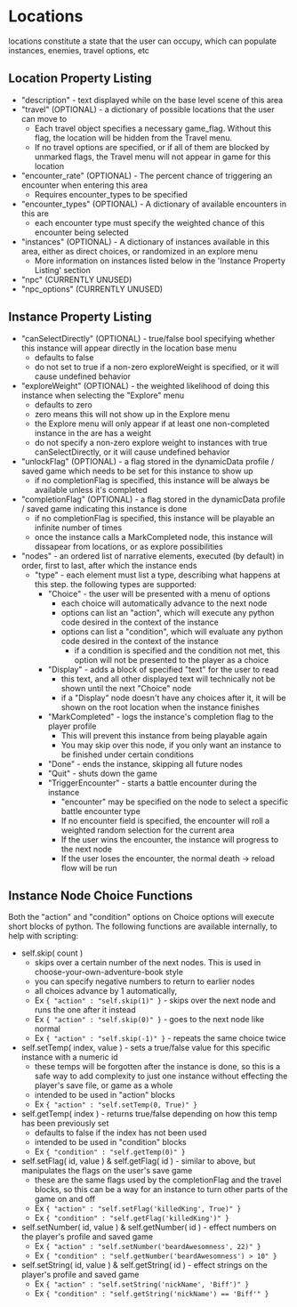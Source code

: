 # Locations
  locations constitute a state that the user can occupy, which can populate instances, enemies, travel options, etc

## Location Property Listing
* "description" - text displayed while on the base level scene of this area
* "travel" (OPTIONAL) - a dictionary of possible locations that the user can move to
	* Each travel object specifies a necessary game_flag.  Without this flag, the location will be hidden from the Travel menu.
	* If no travel options are specified, or if all of them are blocked by unmarked flags, the Travel menu will not appear in game for this location
* "encounter_rate" (OPTIONAL) - The percent chance of triggering an encounter when entering this area
	* Requires encounter_types to be specified
* "encounter_types" (OPTIONAL) - A dictionary of available encounters in this are
	* each encounter type must specify the weighted chance of this encounter being selected
* "instances" (OPTIONAL) - A dictionary of instances available in this area, either as direct choices, or randomized in an explore menu
	* More information on instances listed below in the 'Instance Property Listing' section
* "npc" (CURRENTLY UNUSED)
* "npc_options" (CURRENTLY UNUSED)

## Instance Property Listing
* "canSelectDirectly" (OPTIONAL) - true/false bool specifying whether this instance will appear directly in the location base menu
	* defaults to false
	* do not set to true if a non-zero exploreWeight is specified, or it will cause undefined behavior
* "exploreWeight" (OPTIONAL) - the weighted likelihood of doing this instance when selecting the "Explore" menu
	* defaults to zero
	* zero means this will not show up in the Explore menu
	* the Explore menu will only appear if at least one non-completed instance in the are has a weight
	* do not specify a non-zero explore weight to instances with true canSelectDirectly, or it will cause undefined behavior
* "unlockFlag" (OPTIONAL) - a flag stored in the dynamicData profile / saved game which needs to be set for this instance to show up
	* if no completionFlag is specified, this instance will be always be available unless it's completed
* "completionFlag" (OPTIONAL) - a flag stored in the dynamicData profile / saved game indicating this instance is done
	* if no completionFlag is specified, this instance will be playable an infinite number of times
	* once the instance calls a MarkCompleted node, this instance will dissapear from locations, or as explore possibilities
* "nodes" - an ordered list of narrative elements, executed (by default) in order, first to last, after which the instance ends
	* "type" - each element must list a type, describing what happens at this step.  the following types are supported:
		* "Choice" - the user will be presented with a menu of options
			* each choice will automatically advance to the next node
			* options can list an "action", which will execute any python code desired in the context of the instance
			* options can list a "condition", which will evaluate any python code desired in the context of the instance
				* if a condition is specified and the condition not met, this option will not be presented to the player as a choice
		* "Display" - adds a block of specified "text" for the user to read
			* this text, and all other displayed text will technically not be shown until the next "Choice" node
			* if a "Display" node doesn't have any choices after it, it will be shown on the root location when the instance finishes
		* "MarkCompleted" - logs the instance's completion flag to the player profile
			* This will prevent this instance from being playable again
			* You may skip over this node, if you only want an instance to be finished under certain conditions
		* "Done" - ends the instance, skipping all future nodes
		* "Quit" - shuts down the game
		* "TriggerEncounter" - starts a battle encounter during the instance
			* "encounter" may be specified on the node to select a specific battle encounter type
			* If no encounter field is specified, the encounter will roll a weighted random selection for the current area
			* If the user wins the encounter, the instance will progress to the next node
			* If the user loses the encounter, the normal death -> reload flow will be run

## Instance Node Choice Functions
  Both the "action" and "condition" options on Choice options will execute short blocks of python.
  The following functions are available internally, to help with scripting:
  
* self.skip( count )
	* skips over a certain number of the next nodes.  This is used in choose-your-own-adventure-book style
	* you can specify negative numbers to return to earlier nodes
	* all choices advance by 1 automatically, 
	* Ex `{ "action" : "self.skip(1)" }` - skips over the next node and runs the one after it instead
	* Ex `{ "action" : "self.skip(0)" }` - goes to the next node like normal
	* Ex `{ "action" : "self.skip(-1)" }` - repeats the same choice twice
* self.setTemp( index, value ) - sets a true/false value for this specific instance with a numeric id
	* these temps will be forgotten after the instance is done, so this is a safe way to add complexity to just one instance without effecting the player's save file, or game as a whole
	* intended to be used in "action" blocks
	* Ex `{ "action" : "self.setTemp(0, True)" }`
* self.getTemp( index ) - returns true/false depending on how this temp has been previously set
	* defaults to false if the index has not been used
	* intended to be used in "condition" blocks
	* Ex `{ "condition" : "self.getTemp(0)" }`
* self.setFlag( id, value ) & self.getFlag( id ) - similar to above, but manipulates the flags on the user's save game
	* these are the same flags used by the completionFlag and the travel blocks, so this can be a way for an instance to turn other parts of the game on and off
	* Ex `{ "action" : "self.setFlag('killedKing', True)" }`
	* Ex `{ "condition" : "self.getFlag('killedKing')" }`
* self.setNumber( id, value ) & self.getNumber( id ) - effect numbers on the player's profile and saved game
	* Ex `{ "action" : "self.setNumber('beardAwesomness', 22)" }`
	* Ex `{ "condition" : "self.getNumber('beardAwesomness') > 10" }`
* self.setString( id, value ) & self.getString( id ) - effect strings on the player's profile and saved game
	* Ex `{ "action" : "self.setString('nickName', 'Biff')" }`
	* Ex `{ "condition" : "self.getString('nickName') == 'Biff'" }`
